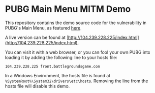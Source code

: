 # PUBG Main Menu MITM Demo 

This repository contains the demo source code for the vulnerability in PUBG's Main Menu, as featured [here](https://medium.com/@fsufitch/playerunknowns-battlegrounds-main-menu-is-vulnerable-to-hacking-d483b00a7036).

A live version can be found at [http://104.239.228.225/index.html](http://104.239.228.225/index.html).

You can visit it with a web browser, or you can fool your own PUBG into loading it by adding the following line to your hosts file:
```
104.239.228.225 front.battlegroundsgame.com
```

In a Windows Environment, the hosts file is found at `%SystemRoot%\System32\drivers\etc\hosts`. Removing the line from the hosts file will disable this demo.

